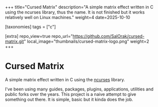 +++
title="Cursed Matrix"
description="A simple matrix effect written in C using the ncurses library, thus the name. It is not finished but it works relatively well on Linux machines."
weight=4
date=2025-10-10

[taxonomies]
tags = ["c"]

[extra]
repo_view=true
repo_url="https://github.com/SalOrak/cursed-matrix.git"
local_image="thumbnails/cursed-matrix-logo.png"
weight=2
+++

# Cursed Matrix
A simple matrix effect written in C using the [ncurses](https://invisible-island.net/ncurses/ncurses.html) library.

I've been using many guides, packages, plugins, applications, utilities and public forks over the years. This project is a naive attempt to give something out there. It is simple, basic but it kinda does the job. 
